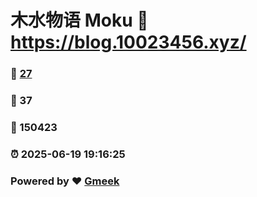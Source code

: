 # 木水物语 Moku :link: https://blog.10023456.xyz/ 
### :page_facing_up: [27](https://blog.10023456.xyz//tag.html) 
### :speech_balloon: 37 
### :hibiscus: 150423 
### :alarm_clock: 2025-06-19 19:16:25 
### Powered by :heart: [Gmeek](https://github.com/Meekdai/Gmeek)
